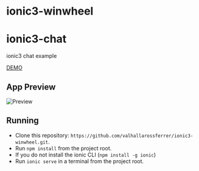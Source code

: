 # ionic3-winwheel
# ionic3-chat
 ionic3 chat example

[DEMO](http://www.kizoa.com/Movie-Video-Slideshow-Maker/d247873192k1307137o1l1/demo)

 ## App Preview
 <img src="https://www.kizoa.com/embed-247873192-1307137o6l999999?raw=true" alt="Preview">

 ## Running
 * Clone this repository: `https://github.com/valhallarossferrer/ionic3-winwheel.git`.
 * Run `npm install` from the project root.
 * If you do not install the ionic CLI (`npm install -g ionic`)
 * Run `ionic serve` in a terminal from the project root.
